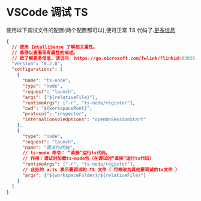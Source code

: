 <!--
 * @Author: kongchaolaohei
 * @Date: 2021-11-09 15:04:22
 * @LastEditTime: 2021-11-09 15:53:41
 * @LastEditors: kongchaolaohei
 * @FilePath: /vuepress-note/docs/commonly/other/VSCode调试TS.md
-->

# VSCode 调试 TS

使用以下调试文件的配置(两个配置都可以),便可正常 TS 代码了.[更多信息](https://go.microsoft.com/fwlink/?linkid=830387)

```json
{
  // 使用 IntelliSense 了解相关属性。
  // 悬停以查看现有属性的描述。
  // 欲了解更多信息，请访问: https://go.microsoft.com/fwlink/?linkid=830387
  "version": "0.2.0",
  "configurations": [
    {
      "name": "ts-node",
      "type": "node",
      "request": "launch",
      "args": ["${relativeFile}"],
      "runtimeArgs": ["-r", "ts-node/register"],
      "cwd": "${workspaceRoot}",
      "protocol": "inspector",
      "internalConsoleOptions": "openOnSessionStart"
    },
    {
      "type": "node",
      "request": "launch",
      "name": "调试TS代码",
      // ts-node 命令： “直接”运行ts代码。
      // 作用：调试时加载ts-node包（在调试时“直接”运行ts代码）
      "runtimeArgs": ["-r", "ts-node/register"],
      // 此处的 a.ts 表示要调试的 TS 文件（ 可修改为其他要调试的ts文件 ）
      "args": ["${workspaceFolder}/${relativeFile}"]
    }
  ]
}
```
